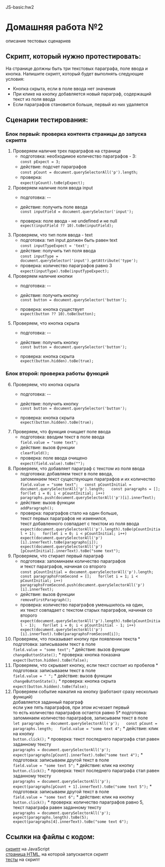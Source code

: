    JS-basic:hw2

Домашняя работа №2
==================

описание тестовых сценариев

Скрипт, который нужно протестировать:
-------------------------------------

На странице должны быть три текстовых параграфа, поле ввода и кнопка. Напишите скрипт, который будет выполнять следующие условия:

*   Кнопка скрыта, если в поле ввода нет значения
*   При клике на кнопку добавляется новый параграф, содержащий текст из поля ввода
*   Если параграфов становится больше, первый из них удаляется

Сценарии тестирования:
----------------------

### Блок первый: проверка контента страницы до запуска скрипта

1.  Проверяем наличие трех параграфов на странице
    *   подготовка: необходимое количество параграфов - 3:  
        `const pExpect = 3;`
    *   действие: подсчет параграфов  
        `const pCount = document.querySelectorAll('p').length;`
    *   проверка:  
        `expect(pCount).toBe(pExpect);`
2.  Проверяем наличие поля ввода input
    *   подготовка: --  
        
    *   действие: получить поле ввода  
        `const inputField = document.querySelector('input');`
    *   проверка: поле ввода - не undefined и не null  
        `expect(inputField ?? 10).toBe(inputField);`
3.  Проверяем, что тип поля ввода - text
    *   подготовка: тип input должен быть равен text  
        `const inputTypeExpect = 'text';`
    *   действие: получить тип поля ввода  
        `const inputType = document.querySelector('input').getAttribute('type');`
    *   проверка: количество параграфов равно 3  
        `expect(inputType).toBe(inputTypeExpect);`
4.  Проверяем наличие кнопки
    *   подготовка: --  
        
    *   действие: получить кнопку  
        `const button = document.querySelector('button');`
    *   проверка: кнопка существует  
        `expect(button ?? 10).toBe(button);`
5.  Проверяем, что кнопка скрыта
    *   подготовка: --  
        
    *   действие: получить кнопку  
        `const button = document.querySelector('button');`
    *   проверка: кнопка скрыта  
        `expect(button.hidden).toBe(true);`

### Блок второй: проверка работы функций

6.  Проверяем, что кнопка скрыта
    *   подготовка: --  
        
    *   действие: получить кнопку  
        `const button = document.querySelector('button');`
    *   проверка: кнопка скрыта  
        `expect(button.hidden).toBe(true);`
7.  Проверяем, что функция очищает поле ввода
    *   подготовка: вводим текст в поле ввода  
        `field.value = "some text";`
    *   действие: вызов функции  
        `clearField();`
    *   проверка: поле ввода очищено  
        `expect(field.value).toBe("");`
8.  Проверяем, что добавляет параграф с текстом из поля ввода
    *   подготовка: добавляем текст в поле ввода,  
        запоминаем текст существующих параграфов и их количество  
        `field.value = "some text";   const pCountInitial = document.querySelectorAll('p').length;   const paragraphs = [];   for(let i = 0; i < pCountInitial; i++)    paragraphs.push(document.querySelectorAll('p')[i].innerText);`
    *   действие: вызов функции  
        `addParagraph();`
    *   проверка: параграфов стало на один больше,  
        текст первых параграфов не изменился,  
        текст добавленного совпадает с текстом из поля ввода `expect(document.querySelectorAll('p').length).toBe(pCountInitial + 1);   for(let i = 0; i < pCountInitial; i++)    expect(document.querySelectorAll('p')[i].innerText).toBe(paragraphs[i]);   expect(document.querySelectorAll('p')[pCountInitial].innerText).toBe("some text");`
9.  Проверяем, что стирает первый параграф
    *   подготовка: запоминаем количество параграфов  
        и текст параграфов, начиная со второго  
        `const pCountInitial = document.querySelectorAll('p').length;   const paragraphsFromSecond = [];   for(let i = 1; i < pCountInitial; i++)    paragraphsFromSecond.push(document.querySelectorAll('p')[i].innerText);`
    *   действие: вызов функции  
        `removeFirstParagraph();`
    *   проверка: количество параграфов уменьшилось на один,  
        их текст совпадает с текстом старых параграфов, начиная со второго  
        `expect(document.querySelectorAll('p').length).toBe(pCountInitial - 1);   for(let i = 0; i < pCountInitial - 1; i++)    expect(document.querySelectorAll('p')[i].innerText).toBe(paragraphsFromSecond[i]);`
10.  Проверяем, что показывает кнопку при появлении текста
    *   подготовка: записывааем текст в поле  
        `field.value = "some text";`
    *   действие: вызов функции  
        `changeButtonState();`
    *   проверка: кнопка показана  
        `expect(button.hidden).toBe(false);`
11.  Проверяем, что скрывает кнопку, если текст состоит из пробелов
    *   подготовка: записывааем текст в поле  
        `field.value = " ";`
    *   действие: вызов функции  
        `changeButtonState();`
    *   проверка: кнопка скрыта  
        `expect(button.hidden).toBe(false);`
12.  Проверяем событие нажатия на кнопку (работают сразу несколько функций)  
    добавляется заданный параграф  
    если уже пять параграфов, при этом исчезает первый  
    то есть количество параграфов остается равно 5*   подготовка: запоминаем количество параграфов, записываем текст в поле  
        `let paragraphs = document.querySelectorAll('p');   const pCount = paragraphs.length;   field.value = "some text 4";`
    *   действие: клик на кнопку  
        `button.click();`
    *   проверка: текст последнего параграфа стал равен заданному тексту  
        `paragraphs = document.querySelectorAll('p');   expect(paragraphs[pCount].innerText).toBe("some text 4");`
    *   подготовка: записываем другой текст в поле  
        `field.value = "some text 5";`
    *   действие: клик на кнопку  
        `button.click();`
    *   проверка: текст последнего параграфа стал равен заданному тексту  
        `paragraphs = document.querySelectorAll('p');   expect(paragraphs[pCount + 1].innerText).toBe("some text 5");`
    *   подготовка: записываем другой текст в поле  
        `field.value = "some text 6";`
    *   действие: клик на кнопку  
        `button.click();`
    *   проверка: количество параграфов равно 5,  
        текст параграфа равен заданному тексту  
        `paragraphs = document.querySelectorAll('p');   expect(paragraphs.length).toBe(5); expect(paragraphs[4].innerText).toBe("some text 6");`

Ссылки на файлы с кодом:
------------------------

[скрипт](./script.js) на JavaScript  
[страница HTML](./example-page.html), на которой запускается скрипт  
[тесты](./example-page.test.js) на скрипт